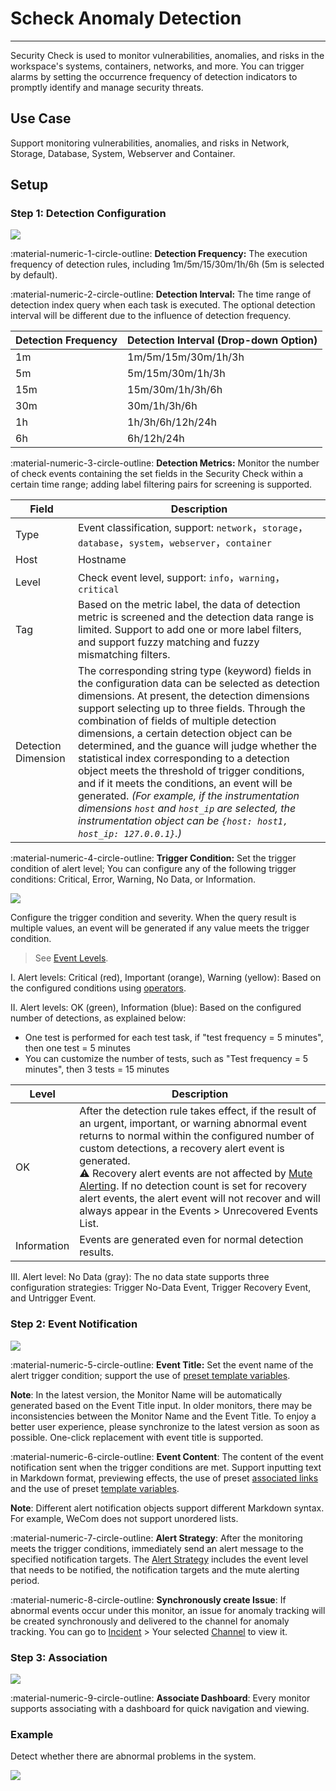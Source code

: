 # Scheck Anomaly Detection
---

Security Check is used to monitor vulnerabilities, anomalies, and risks in the workspace's systems, containers, networks, and more. You can trigger alarms by setting the occurrence frequency of detection indicators to promptly identify and manage security threats.

## Use Case

Support monitoring vulnerabilities, anomalies, and risks in Network, Storage, Database, System, Webserver and Container.

## Setup


### Step 1: Detection Configuration

![](../img/monitor27.png)

:material-numeric-1-circle-outline: **Detection Frequency:** The execution frequency of detection rules, including 1m/5m/15/30m/1h/6h (5m is selected by default).

:material-numeric-2-circle-outline: **Detection Interval:** The time range of detection index query when each task is executed. The optional detection interval will be different due to the influence of detection frequency. 

| Detection Frequency | Detection Interval (Drop-down Option) |
| --- | --- |
| 1m | 1m/5m/15m/30m/1h/3h |
| 5m | 5m/15m/30m/1h/3h |
| 15m | 15m/30m/1h/3h/6h |
| 30m | 30m/1h/3h/6h |
| 1h | 1h/3h/6h/12h/24h |
| 6h | 6h/12h/24h |

:material-numeric-3-circle-outline: **Detection Metrics:** Monitor the number of check events containing the set fields in the Security Check within a certain time range; adding label filtering pairs for screening is supported.

| Field | Description |
| --- | --- |
| Type | Event classification, support: `network`，`storage`，`database`，`system`，`webserver`，`container` |
| Host | Hostname |
| Level | Check event level, support: `info`，`warning`，`critical` |
| Tag | Based on the metric label, the data of detection metric is screened and the detection data range is limited. Support to add one or more label filters, and support fuzzy matching and fuzzy mismatching filters. |
| Detection Dimension | The corresponding string type (keyword) fields in the configuration data can be selected as detection dimensions. At present, the detection dimensions support selecting up to three fields. Through the combination of fields of multiple detection dimensions, a certain detection object can be determined, and the guance will judge whether the statistical index corresponding to a detection object meets the threshold of trigger conditions, and if it meets the conditions, an event will be generated. *(For example, if the instrumentation dimensions `host` and `host_ip` are selected, the instrumentation object can be `{host: host1, host_ip: 127.0.0.1}`.)* |


:material-numeric-4-circle-outline:  **Trigger Condition:** Set the trigger condition of alert level; You can configure any of the following trigger conditions: Critical, Error, Warning, No Data, or Information.

![](../img/monitor58.png)

Configure the trigger condition and severity. When the query result is multiple values, an event will be generated if any value meets the trigger condition.

> See [Event Levels](event-level-description.md). 

I. Alert levels: Critical (red), Important (orange), Warning (yellow): Based on the configured conditions using [operators](operator-description.md). 

II. Alert levels: OK (green), Information (blue): Based on the configured number of detections, as explained below:

- One test is performed for each test task, if "test frequency = 5 minutes", then one test = 5 minutes
- You can customize the number of tests, such as "Test frequency = 5 minutes", then 3 tests = 15 minutes

| Level | Description |
| --- | --- |
| OK | After the detection rule takes effect, if the result of an urgent, important, or warning abnormal event returns to normal within the configured number of custom detections, a recovery alert event is generated. <br/>:warning: Recovery alert events are not affected by [Mute Alerting](../alert-setting.md). If no detection count is set for recovery alert events, the alert event will not recover and will always appear in the Events > Unrecovered Events List. |
| Information | Events are generated even for normal detection results. |


III. Alert level: No Data (gray): The no data state supports three configuration strategies: Trigger No-Data Event, Trigger Recovery Event, and Untrigger Event.

### Step 2: Event Notification

![](../img/monitor15.png)

:material-numeric-5-circle-outline: **Event Title:** Set the event name of the alert trigger condition; support the use of [preset template variables](../event-template.md).

**Note**: In the latest version, the Monitor Name will be automatically generated based on the Event Title input. In older monitors, there may be inconsistencies between the Monitor Name and the Event Title. To enjoy a better user experience, please synchronize to the latest version as soon as possible. One-click replacement with event title is supported.

:material-numeric-6-circle-outline: **Event Content**: The content of the event notification sent when the trigger conditions are met. Support inputting text in Markdown format, previewing effects, the use of preset [associated links](link-description.md) and the use of preset [template variables](../event-template.md).

**Note**: Different alert notification objects support different Markdown syntax. For example, WeCom does not support unordered lists.

:material-numeric-7-circle-outline: **Alert Strategy**: After the monitoring meets the trigger conditions, immediately send an alert message to the specified notification targets. The [Alert Strategy](../alert-setting.md) includes the event level that needs to be notified, the notification targets and the mute alerting period.

:material-numeric-8-circle-outline: **Synchronously create Issue**: If abnormal events occur under this monitor, an issue for anomaly tracking will be created synchronously and delivered to the channel for anomaly tracking. You can go to [Incident](../../exception/index.md) > Your selected [Channel](../../exception/channel.md) to view it.

### Step 3: Association

![](../img/monitor13.png)

:material-numeric-9-circle-outline: **Associate Dashboard**: Every monitor supports associating with a dashboard for quick navigation and viewing.

### Example

Detect whether there are abnormal problems in the system.

![](../img/example09.png)
